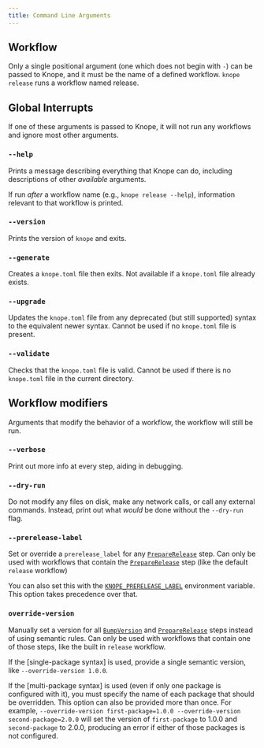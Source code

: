 ```yaml
---
title: Command Line Arguments
---
```


## Workflow

Only a single positional argument (one which does not begin with `-`) can be passed to Knope,
and it must be the name of a defined workflow. `knope release` runs a workflow named release.

## Global Interrupts

If one of these arguments is passed to Knope, it will not run any workflows and ignore most other arguments.

### `--help`

Prints a message describing everything that Knope can do, including descriptions of other _available_ arguments.

If run _after_ a workflow name (e.g., `knope release --help`), information relevant to that workflow is printed.

### `--version`

Prints the version of `knope` and exits.

### `--generate`

Creates a `knope.toml` file then exits. Not available if a `knope.toml` file already exists.

### `--upgrade`

Updates the `knope.toml` file from any deprecated (but still supported) syntax to the equivalent newer syntax.
Cannot be used if no `knope.toml` file is present.

### `--validate`

Checks that the `knope.toml` file is valid. Cannot be used if there is no `knope.toml` file in the current directory.

## Workflow modifiers

Arguments that modify the behavior of a workflow, the workflow will still be run.

### `--verbose`

Print out more info at every step, aiding in debugging.

### `--dry-run`

Do not modify any files on disk, make any network calls, or call any external commands.
Instead, print out what _would_ be done without the `--dry-run` flag.

### `--prerelease-label`

Set or override a `prerelease_label` for any [`PrepareRelease`] step.
Can only be used with workflows that contain the [`PrepareRelease`] step (like the default `release` workflow)

You can also set this with the [`KNOPE_PRERELEASE_LABEL`](/reference/environment-variables#knope_prerelease_label) environment variable.
This option takes precedence over that.

### `override-version`

Manually set a version for all [`BumpVersion`] and [`PrepareRelease`] steps instead of using semantic rules.
Can only be used with workflows that contain one of those steps, like the built in `release` workflow.

If the [single-package syntax] is used, provide a single semantic version, like `--override-version 1.0.0`.

If the [multi-package syntax] is used (even if only one package is configured with it),
you must specify the name of each package that should be overridden.
This option can also be provided more than once.
For example, `--override-version first-package=1.0.0 --override-version second-package=2.0.0`
will set the version of `first-package` to 1.0.0 and `second-package` to 2.0.0,
producing an error if either of those packages is not configured.

[`BumpVersion`]: /reference/steps/bump-version
[`PrepareRelease`]: /reference/steps/prepare-release
